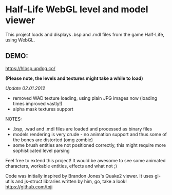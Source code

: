 Half-Life WebGL level and model viewer
======================================

This project loads and displays .bsp and .mdl files from the game Half-Life, using WebGL.

DEMO:
-----
https://hlbsp.updog.co/

**(Please note, the levels and textures might take a while to load)**

*Update 02.01.2012*
- removed WAD texture loading, using plain JPG images now (loading times improved vastly!)
- alpha mask textures support

NOTES:
- .bsp, .wad and .mdl files are loaded and processed as binary files
- models rendering is very crude - no animation support and thus some of the bones are distorted (omg zombie)
- some brush entities are not positioned correctly, this might require more sophisticated level parsing 


Feel free to extend this project! It would be awesome to see some animated characters, workable entities, effects and what not ;)



Code was initially inspired by Brandon Jones's Quake2 viewer.
It uses gl-utils and js-struct libraries written by him, go, take a look!
https://github.com/toji



